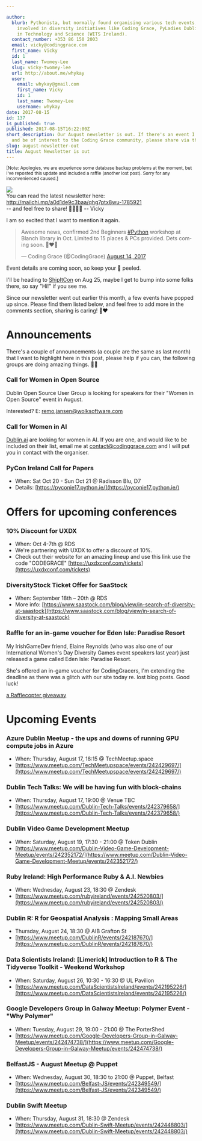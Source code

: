 ```yaml
---

author:
  blurb: Pythonista, but normally found organising various tech events, and now heavily
    involved in diversity initiatives like Coding Grace, PyLadies Dublin, and Women
    in Technology and Science (WITS Ireland).
  contact_number: +353 86 150 2003
  email: vicky@codinggrace.com
  first_name: Vicky
  id: 1
  last_name: Twomey-Lee
  slug: vicky-twomey-lee
  url: http://about.me/whykay
  user:
    email: whykay@gmail.com
    first_name: Vicky
    id: 1
    last_name: Twomey-Lee
    username: whykay
date: 2017-08-15
id: 137
is_published: true
published: 2017-08-15T16:22:00Z
short_description: Our August newsletter is out. If there's an event I didn't mention
  and be of interest to the Coding Grace community, please share via the comments.
slug: august-newsletter-out
title: August Newsletter is out
---
```


<small>[Note: Apologies, we are experience some database backup problems at the moment, but I've reposted this update and included a raffle (another lost post). Sorry for any inconvenienced caused.]</small>

<img src="https://gallery.mailchimp.com/8612b25618972d14df5c6a1fb/images/e5006fb0-24b9-435f-b7f9-cbc0acec32af.jpg" class="img-responsive center-block"/>

<div class="well well-sm">
	You can read the latest newsletter here: <a href="http://mailchi.mp/a0d1de9c3baa/qhg7ptx8wu-1785921">http://mailchi.mp/a0d1de9c3baa/qhg7ptx8wu-1785921</a> 
	<div>-- and feel free to share! 👩‍💻👨‍💻 -- Vicky</div>
</div>

I am so excited that I want to mention it again.

<blockquote class="twitter-tweet" data-lang="en"><p lang="en" dir="ltr">Awesome news, confirmed 2nd Beginners <a href="https://twitter.com/hashtag/Python?src=hash">#Python</a> workshop at Blanch library in Oct. Limited to 15 places &amp; PCs provided. Dets coming soon. 🐍❤️🌈</p>&mdash; Coding Grace (@CodingGrace) <a href="https://twitter.com/CodingGrace/status/896997599915503617">August 14, 2017</a></blockquote>
<script async src="//platform.twitter.com/widgets.js" charset="utf-8"></script>

Event details are coming soon, so keep your 👀 peeled. 

I'll be heading to [ShipItCon](http://shipitcon.com/) on Aug 25, maybe I get to bump into some folks there, so say "Hi!" if you see me.

Since our newsletter went out earlier this month, a few events have popped up since. Please find them listed below, and feel free to add more in the comments section, sharing is caring! 🌈❤️

# Announcements
There's a couple of announcements (a couple are the same as last month) that I want to highlight here in this post, please help if you can, the following groups are doing amazing things. 🤜🤛

### Call for Women in Open Source
Dublin Open Source User Group is looking for speakers for their "Women in Open Source" event in August.

Interested? E: <a href="mailto:remo.jansen@wolksoftware.com">remo.jansen@wolksoftware.com</a>

### Call for Women in AI
[Dublin.ai](http://dublin.ai/) are looking for women in AI. If you are one, and would like to be included on their list, email me at <a href="mailto:contact@codinggrace.com">contact@codinggrace.com</a> and I will put you in contact with the organiser.

### PyCon Ireland Call for Papers
* When: Sat Oct 20 - Sun Oct 21 @ Radisson Blu, D7
* Details: [https://pyconie17.python.ie/](https://pyconie17.python.ie/)


# Offers for upcoming conferences
### 10% Discount for UXDX
* When: Oct 4-7th @ RDS
* We're partnering with UXDX to offer a discount of 10%.
* Check out their website for an amazing lineup and use this link use the code "CODEGRACE"
[https://uxdxconf.com/tickets](https://uxdxconf.com/tickets)

### DiversityStock Ticket Offer for SaaStock
* When: September 18th – 20th @ RDS
* More info: [https://www.saastock.com/blog/view/in-search-of-diversity-at-saastock](https://www.saastock.com/blog/view/in-search-of-diversity-at-saastock)

### Raffle for an in-game voucher for Eden Isle: Paradise Resort
My IrishGameDev friend, Elaine Reynolds (who was also one of our International Women's Day Diversity Games event speakers last year) just released a game called Eden Isle: Paradise Resort.

She's offered an in-game voucher for CodingGracers, I'm extending the deadline as there was a glitch with our site today re. lost blog posts. Good luck!

<a class="rcptr" href="http://www.rafflecopter.com/rafl/display/313e3d531/" rel="nofollow" data-raflid="313e3d531" data-theme="classic" data-template="" id="rcwidget_5z0gxu7b">a Rafflecopter giveaway</a>
<script src="https://widget-prime.rafflecopter.com/launch.js"></script>

# Upcoming Events
### Azure Dublin Meetup - the ups and downs of running GPU compute jobs in Azure
* When: Thursday, August 17, 18:15 @ TechMeetup.space
* [https://www.meetup.com/TechMeetupspace/events/242429697/](https://www.meetup.com/TechMeetupspace/events/242429697/)

### Dublin Tech Talks: We will be having fun with block-chains
* When: Thursday, August 17, 19:00 @ Venue TBC
* [https://www.meetup.com/Dublin-Tech-Talks/events/242379658/](https://www.meetup.com/Dublin-Tech-Talks/events/242379658/)

### Dublin Video Game Development Meetup
* When: Saturday, August 19, 17:30 - 21:00 @ Token Dublin
* [https://www.meetup.com/Dublin-Video-Game-Development-Meetup/events/242352172/](https://www.meetup.com/Dublin-Video-Game-Development-Meetup/events/242352172/)

### Ruby Ireland: High Performance Ruby & A.I. Newbies
* When: Wednesday, August 23, 18:30 @ Zendesk
* [https://www.meetup.com/rubyireland/events/242520803/](https://www.meetup.com/rubyireland/events/242520803/)

### Dublin R: R for Geospatial Analysis : Mapping Small Areas
* Thursday, August 24, 18:30 @ AIB Grafton St
* [https://www.meetup.com/DublinR/events/242187670/](https://www.meetup.com/DublinR/events/242187670/)

### Data Scientists Ireland: [Limerick] Introduction to R & The Tidyverse Toolkit - Weekend Workshop
* When: Saturday, August 26, 10:30 - 16:30 @ UL Pavilion
* [https://www.meetup.com/DataScientistsIreland/events/242195226/](https://www.meetup.com/DataScientistsIreland/events/242195226/)

### Google Developers Group in Galway Meetup: Polymer Event - "Why Polymer"
* When: Tuesday, August 29, 19:00 - 21:00 @ The PorterShed
* [https://www.meetup.com/Google-Developers-Group-in-Galway-Meetup/events/242474738/](https://www.meetup.com/Google-Developers-Group-in-Galway-Meetup/events/242474738/)

### BelfastJS - August Meetup @ Puppet
* When: Wednesday, August 30, 18:30 to 21:00 @ Puppet, Belfast
* [https://www.meetup.com/Belfast-JS/events/242349549/](https://www.meetup.com/Belfast-JS/events/242349549/)

### Dublin Swift Meetup
* When: Thursday, August 31, 18:30 @ Zendesk
* [https://www.meetup.com/Dublin-Swift-Meetup/events/242448803/](https://www.meetup.com/Dublin-Swift-Meetup/events/242448803/)
